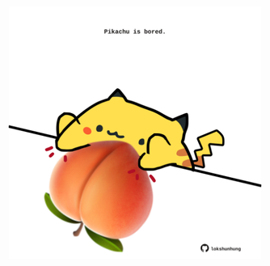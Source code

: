 <!-- built at 24/06/2022, 10:01:03 UTC -->
<p align="center">
  <img width="500" height="500" src="./ReadmeImage.svg">
</p>
